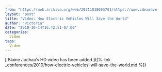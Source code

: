 ```yaml
---
from: "https://web.archive.org/web/20211018005701/https://www.ideawave.ca/video-how-electric-vehicles-will-save-the-world/"
layout: "post"
title: "Video: How Electric Vehicles Will Save the World"
author: "victoria"
date: "2010-10-14T16:42:51-07:00"
categories:
  Video
tags: 
  Video
---
```


[ Blaine Juchau’s HD video has been added ]({% link _conferences/2010/how-electric-vehicles-will-save-the-world.md %})

